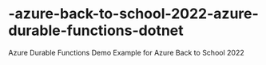 # -azure-back-to-school-2022-azure-durable-functions-dotnet
Azure Durable Functions Demo Example for Azure Back to School 2022
